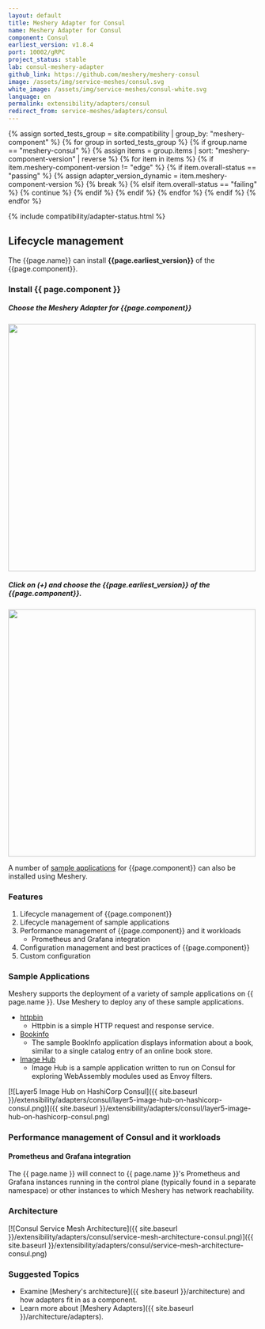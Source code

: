 ```yaml
---
layout: default
title: Meshery Adapter for Consul
name: Meshery Adapter for Consul
component: Consul
earliest_version: v1.8.4
port: 10002/gRPC
project_status: stable
lab: consul-meshery-adapter
github_link: https://github.com/meshery/meshery-consul
image: /assets/img/service-meshes/consul.svg
white_image: /assets/img/service-meshes/consul-white.svg
language: en
permalink: extensibility/adapters/consul
redirect_from: service-meshes/adapters/consul
---
```


{% assign sorted_tests_group = site.compatibility | group_by: "meshery-component" %}
{% for group in sorted_tests_group %}
      {% if group.name == "meshery-consul" %}
        {% assign items = group.items | sort: "meshery-component-version" | reverse %}
        {% for item in items %}
          {% if item.meshery-component-version != "edge" %}
            {% if item.overall-status == "passing" %}
              {% assign adapter_version_dynamic = item.meshery-component-version %}
              {% break %}
            {% elsif item.overall-status == "failing" %}
              {% continue %}
            {% endif %}
          {% endif %}
        {% endfor %} 
      {% endif %}
{% endfor %}

{% include compatibility/adapter-status.html %}

<!-- {% include adapter-labs.html %} -->

## Lifecycle management

The {{page.name}} can install **{{page.earliest_version}}** of the {{page.component}}.

### Install {{ page.component }}

##### Choose the Meshery Adapter for {{page.component}}

<a href="{{ site.baseurl }}/assets/img/adapters/consul/consul-adapter.png">
  <img style="width:500px;" src="{{ site.baseurl }}/assets/img/adapters/consul/consul-adapter.png" />
</a>

##### Click on (+) and choose the {{page.earliest_version}} of the {{page.component}}.

<a href="{{ site.baseurl }}/assets/img/adapters/consul/consul-install.png">
  <img style="width:500px;" src="{{ site.baseurl }}/assets/img/adapters/consul/consul-install.png" />
</a>

A number of [sample applications](#sample-applications) for {{page.component}} can also be installed using Meshery.

### Features

1. Lifecycle management of {{page.component}}
1. Lifecycle management of sample applications
1. Performance management of {{page.component}} and it workloads
   - Prometheus and Grafana integration
1. Configuration management and best practices of {{page.component}}
1. Custom configuration

### Sample Applications

Meshery supports the deployment of a variety of sample applications on {{ page.name }}. Use Meshery to deploy any of these sample applications.

- [httpbin]({{site.baseurl}}/guides/sample-apps#httpbin)
  - Httpbin is a simple HTTP request and response service.
- [Bookinfo]({{site.baseurl}}/guides/sample-apps#bookinfo)
  - The sample BookInfo application displays information about a book, similar to a single catalog entry of an online book store.
- [Image Hub]({{site.baseurl}}/guides/sample-apps#imagehub)
  - Image Hub is a sample application written to run on Consul for exploring WebAssembly modules used as Envoy filters.

[![Layer5 Image Hub on HashiCorp Consul]({{ site.baseurl }}/extensibility/adapters/consul/layer5-image-hub-on-hashicorp-consul.png)]({{ site.baseurl }}/extensibility/adapters/consul/layer5-image-hub-on-hashicorp-consul.png)

### Performance management of Consul and it workloads

#### Prometheus and Grafana integration

The {{ page.name }} will connect to {{ page.name }}'s Prometheus and Grafana instances running in the control plane (typically found in a separate namespace) or other instances to which Meshery has network reachability.

### Architecture

[![Consul Service Mesh Architecture]({{ site.baseurl }}/extensibility/adapters/consul/service-mesh-architecture-consul.png)]({{ site.baseurl }}/extensibility/adapters/consul/service-mesh-architecture-consul.png)

### Suggested Topics

- Examine [Meshery's architecture]({{ site.baseurl }}/architecture) and how adapters fit in as a component.
- Learn more about [Meshery Adapters]({{ site.baseurl }}/architecture/adapters).
